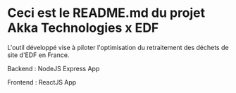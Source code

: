 # Ceci est le README.md du projet Akka Technologies x EDF #

L'outil développé vise à piloter l'optimisation du retraitement des déchets de site d'EDF en France.

Backend : NodeJS Express App

Frontend : ReactJS App
